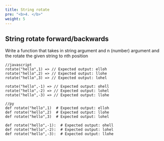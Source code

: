 ```yaml
---
title: String rotate
pre: "<b>4. </b>"
weight: 5
---
```



## String rotate forward/backwards

Write a function that takes in string argument and n (number) argument and the rotate the given string to nth position

```
//javascript
rotate("hello",1) => // Expected output: elloh
rotate("hello",2) => // Expected output: llohe
rotate("hello",3) => // Expected output: lohel

rotate("hello",-1) => // Expected output: ohell
rotate("hello",-2) => // Expected output: lohel
rotate("hello",-3) => // Expected output: llohe
```

```
//py
def rotate("hello",1)  # Expected output: elloh
def rotate("hello",2)  # Expected output: llohe
def rotate("hello",3)  # Expected output: lohel

def rotate("hello",-1):  # Expected output: ohell
def rotate("hello",-2):  # Expected output: lohel
def rotate("hello",-3):  # Expected output: llohe
```